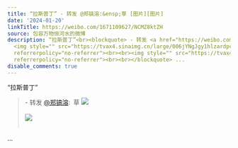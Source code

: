 ```yaml
---
title: “拉斯普丁” - 转发 @郑镐溶:&ensp;草 [图片][图片]
date: '2024-01-20'
linkTitle: https://weibo.com/1671109627/NCMZ8ktZH
source: 包容万物恒河水的微博
description: “拉斯普丁”<br><blockquote> - 转发 <a href="https://weibo.com/5792036449" target="_blank">@郑镐溶</a>: 草
  <img style="" src="https://tvax4.sinaimg.cn/large/006jYNgJgy1hlzardpcf0j30u04pvhdt.jpg"
  referrerpolicy="no-referrer"><br><br><img style="" src="https://tvax4.sinaimg.cn/large/006jYNgJgy1hlzareamgmj30zo17j7f9.jpg"
  referrerpolicy="no-referrer"><br><br></blockquote> ...
disable_comments: true
---
```

“拉斯普丁”<br><blockquote> - 转发 <a href="https://weibo.com/5792036449" target="_blank">@郑镐溶</a>: 草 <img style="" src="https://tvax4.sinaimg.cn/large/006jYNgJgy1hlzardpcf0j30u04pvhdt.jpg" referrerpolicy="no-referrer"><br><br><img style="" src="https://tvax4.sinaimg.cn/large/006jYNgJgy1hlzareamgmj30zo17j7f9.jpg" referrerpolicy="no-referrer"><br><br></blockquote> ...